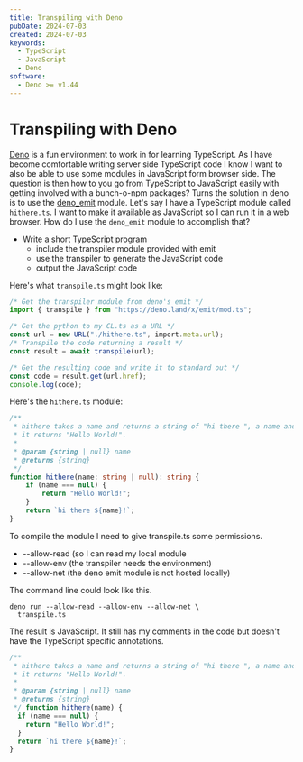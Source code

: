 ```yaml
---
title: Transpiling with Deno
pubDate: 2024-07-03
created: 2024-07-03
keywords:
  - TypeScript
  - JavaScript
  - Deno
software:
  - Deno >= v1.44
---
```


# Transpiling with Deno

[Deno](https://deno.land) is a fun environment to work in for learning TypeScript.  As I have become comfortable writing server side TypeScript code I know I want to also be able to use some modules in JavaScript form browser side. The question is then how to you go from TypeScript to JavaScript easily with getting involved with a bunch-o-npm packages?  Turns the solution in deno is to use the [deno_emit](https://github.com/denoland/deno_emit/blob/main/js/README.md) module.  Let's say I have a TypeScript module called `hithere.ts`. I want to make it available as JavaScript so I can run it in a web browser. How do I use the `deno_emit` module to accomplish that?

- Write a short TypeScript program
  - include the transpiler module provided with emit
  - use the transpiler to generate the JavaScript code
  - output the JavaScript code

Here's what `transpile.ts` might look like:

~~~typescript
/* Get the transpiler module from deno's emit */
import { transpile } from "https://deno.land/x/emit/mod.ts";

/* Get the python to my CL.ts as a URL */
const url = new URL("./hithere.ts", import.meta.url);
/* Transpile the code returning a result */
const result = await transpile(url);

/* Get the resulting code and write it to standard out */
const code = result.get(url.href);
console.log(code);
~~~

Here's the `hithere.ts` module:

~~~typescript
/**
 * hithere takes a name and returns a string of "hi there ", a name and "!". If the name is null
 * it returns "Hello World!".
 *
 * @param {string | null} name
 * @returns {string}
 */
function hithere(name: string | null): string {
	if (name === null) {
		return "Hello World!";
	}
	return `hi there ${name}!`;
}
~~~

To compile the module I need to give transpile.ts some permissions.

- --allow-read (so I can read my local module
- --allow-env (the transpiler needs the environment)
- --allow-net (the deno emit module is not hosted locally)

The command line could look like this.

~~~shell
deno run --allow-read --allow-env --allow-net \
  transpile.ts
~~~

The result is JavaScript. It still has my comments in the code but doesn't have the TypeScript specific
annotations.

~~~javascript
/**
 * hithere takes a name and returns a string of "hi there ", a name and "!". If the name is null
 * it returns "Hello World!".
 *
 * @param {string | null} name
 * @returns {string}
 */ function hithere(name) {
  if (name === null) {
    return "Hello World!";
  }
  return `hi there ${name}!`;
}
~~~
